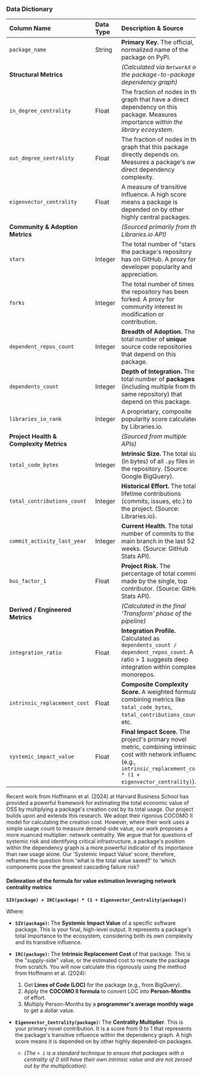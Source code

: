 ### Data Dictionary 

| Column Name | Data Type | Description & Source |
| :--- | :--- | :--- |
| `package_name` | String | **Primary Key.** The official, normalized name of the package on PyPI. |
| **Structural Metrics** | | *(Calculated via `NetworkX` on the package-to-package dependency graph)* |
| `in_degree_centrality` | Float | The fraction of nodes in the graph that have a direct dependency on this package. Measures importance *within the library ecosystem*. |
| `out_degree_centrality`| Float | The fraction of nodes in the graph that this package directly depends on. Measures a package's own direct dependency complexity. |
| `eigenvector_centrality`| Float | A measure of transitive influence. A high score means a package is depended on by other highly central packages. |
| **Community & Adoption Metrics**| | *(Sourced primarily from the Libraries.io API)* |
| `stars` | Integer | The total number of "stars" the package's repository has on GitHub. A proxy for developer popularity and appreciation. |
| `forks` | Integer | The total number of times the repository has been forked. A proxy for community interest in modification or contribution. |
| `dependent_repos_count`| Integer | **Breadth of Adoption.** The total number of **unique** source code repositories that depend on this package. |
| `dependents_count` | Integer | **Depth of Integration.** The total number of **packages** (including multiple from the same repository) that depend on this package. |
| `libraries_io_rank` | Integer | A proprietary, composite popularity score calculated by Libraries.io. |
| **Project Health & Complexity Metrics**| | *(Sourced from multiple APIs)* |
| `total_code_bytes` | Integer | **Intrinsic Size.** The total size (in bytes) of all `.py` files in the repository. (Source: Google BigQuery). |
| `total_contributions_count`| Integer | **Historical Effort.** The total lifetime contributions (commits, issues, etc.) to the project. (Source: Libraries.io). |
| `commit_activity_last_year`| Integer | **Current Health.** The total number of commits to the main branch in the last 52 weeks. (Source: GitHub Stats API). |
| `bus_factor_1` | Float | **Project Risk.** The percentage of total commits made by the single, top contributor. (Source: GitHub Stats API). |
| **Derived / Engineered Metrics** | | *(Calculated in the final 'Transform' phase of the pipeline)* |
| `integration_ratio` | Float | **Integration Profile.** Calculated as `dependents_count / dependent_repos_count`. A ratio > 1 suggests deep integration within complex monorepos. |
| `intrinsic_replacement_cost`| Float | **Composite Complexity Score.** A weighted formula combining metrics like `total_code_bytes`, `total_contributions_count`, etc. |
| `systemic_impact_value`| Float | **Final Impact Score.** The project's primary novel metric, combining intrinsic cost with network influence (e.g., `intrinsic_replacement_cost * (1 + eigenvector_centrality)`). |

Recent work from Hoffmann et al. (2024) at Harvard Business School has provided a powerful framework for estimating the total economic value of OSS by multiplying a package's creation cost by its total usage. Our project builds upon and extends this research.
We adopt their rigorous COCOMO II model for calculating the creation cost. However, where their work uses a simple usage count to measure demand-side value, our work proposes a more nuanced multiplier: network centrality.
We argue that for questions of systemic risk and identifying critical infrastructure, a package's position within the dependency graph is a more powerful indicator of its importance than raw usage alone. 
Our 'Systemic Impact Value' score, therefore, reframes the question from 'what is the total value saved?' to 'which components pose the greatest cascading failure risk?

#### Delineation of the formula for value estimation leveraging network centrality metrics

**`SIV(package) = IRC(package) * (1 + Eigenvector_Centrality(package))`**

Where:

*   **`SIV(package)`:** The **Systemic Impact Value** of a specific software package. This is your final, high-level output. It represents a package's total importance to the ecosystem, considering both its own complexity and its transitive influence.

*   **`IRC(package)`:** The **Intrinsic Replacement Cost** of that package. This is the "supply-side" value, or the estimated cost to recreate the package from scratch. You will now calculate this rigorously using the method from Hoffmann et al. (2024):
    1.  Get **Lines of Code (LOC)** for the package (e.g., from BigQuery).
    2.  Apply the **COCOMO II formula** to convert LOC into **Person-Months** of effort.
    3.  Multiply Person-Months by a **programmer's average monthly wage** to get a dollar value.

*   **`Eigenvector_Centrality(package)`:** The **Centrality Multiplier**. This is your primary novel contribution. It is a score from 0 to 1 that represents the package's transitive influence within the dependency graph. A high score means it is depended on by other highly depended-on packages.
    *   *(The `+ 1` is a standard technique to ensure that packages with a centrality of 0 still have their own intrinsic value and are not zeroed out by the multiplication).*
